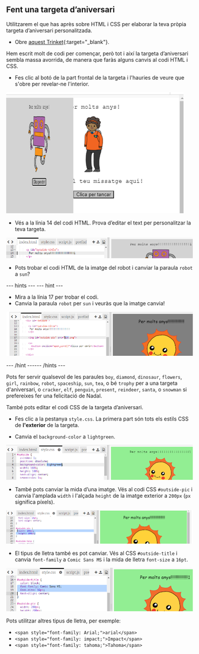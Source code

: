 ## Fent una targeta d’aniversari

Utilitzarem el que has après sobre HTML i CSS per elaborar la teva pròpia targeta d’aniversari personalitzada.

+ Obre [aquest Trinket](https://trinket.io/html/ef9ebe3b59){:target="_blank"}.

Hem escrit molt de codi per començar, però tot i així la targeta d’aniversari sembla massa avorrida, de manera que faràs alguns canvis al codi HTML i CSS.

+ Fes clic al botó de la part frontal de la targeta i l'hauries de veure que s'obre per revelar-ne l'interior.

![captura de pantalla](images/birthday-click.png)

+ Vés a la línia 14 del codi HTML. Prova d’editar el text per personalitzar la teva targeta.

![captura de pantalla](images/birthday-card-html.png)

+ Pots trobar el codi HTML de la imatge del robot i canviar la paraula `robot` a `sun`?

--- hints ---
 --- hint ---

+ Mira a la línia 17 per trobar el codi.
+ Canvia la paraula `robot` per `sun` i veuràs que la imatge canvia!

![captura de pantalla](images/birthday-card-sun.png)

--- /hint ------ /hints ---

Pots fer servir qualsevol de les paraules `boy`, `diamond`, `dinosaur`, `flowers`, `girl`, `rainbow`, `robot`, `spaceship`, `sun`, `tea`, o bé `trophy` per a una targeta d'aniversari, o `cracker`, `elf`, `penguin`, `present`, `reindeer`, `santa`, o `snowman` si prefereixes fer una felicitació de Nadal.

També pots editar el codi CSS de la targeta d’aniversari.

+ Fes clic a la pestanya `style.css`. La primera part són tots els estils CSS de **l'exterior** de la targeta.

+ Canvia el `background-color` a `lightgreen`.

![captura de pantalla](images/birthday-card-outside.png)

+ També pots canviar la mida d’una imatge. Vés al codi CSS `#outside-pic` i canvia l'amplada `width` i l'alçada `height` de la imatge exterior a `200px` (`px` significa píxels).

![captura de pantalla](images/birthday-card-size.png)

+ El tipus de lletra també es pot canviar. Vés al CSS `#outside-title` i canvia `font-family` a `Comic Sans MS` i la mida de lletra `font-size` a `16pt`.

![captura de pantalla](images/birthday-card-font.png)

Pots utilitzar altres tipus de lletra, per exemple:

+ `<span style="font-family: Arial;">arial</span>`
+ `<span style="font-family: impact;">Impact</span>`
+ `<span style="font-family: tahoma;">Tahoma</span>`